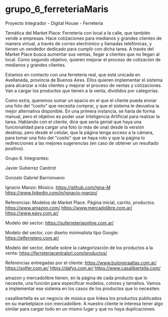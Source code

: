 # grupo_6_ferreteriaMaris
Proyecto Integrador - Digital House - Ferretería

Temática del Market Place:
Ferretería con local a la calle, que también vende a empresas. Hace cotizaciones para medianos y grandes clientes de manera virtual, a través de correo electrónico y llamadas telefónicas, y tienen un vendedor dedicado para cumplir con dicha tarea.
A través del Market Place busca aumentar sus ventas, llegar a clientes que no llegan al local. Como segundo objetivo, quieren mejorar el proceso de cotización de medianos y grandes clientes.

Estamos en contacto con una ferretería real, que está unicada en Avellaneda, provincia de Buenos Aires. Ellos quieren implementar el sistema para alcanzar a más clientes y mejorar el proceso de ventas y cotizaciones. Van a cargar los productos que tienen a la venta, divididos por categorías.

Como extra, queremos sumar un epacio en el que el cliente pueda enviar una foto del “cosito” que necesita comprar, y que el sistema le devuelva la mejor alternativa disponible. En una primera instancia, se haría de forma manual, pero el objetivo es poder usar Inteligencia Artificial para realizar la tarea.
Hablando con el cliente, dice que sería genial que haya una funcionalidad para cargar una foto (o más de una) desde la versión desktop, pero desde el celular, que la página tenga acceso a la cámara, para tomar una foto del "cosito" que se haya roto y que la página lo redirecciones a las mejores sugerencias (en caso de obtener un resultado positivo).


Grupo 6.
Integrantes:

Javier Gutierrez Canitrot

Gonzalo Gabriel Barrionuevo

Ignacio Manzo:
Músico.
https://github.com/Igna-M
https://www.linkedin.com/in/ignacio-manzo/


Referencias:
Modelos de Market Place. Página inicial, carrito, productos.
https://www.amazon.com/
https://www.mercadolibre.com.ar/
https://www.easy.com.ar/

Modelo del sector:
https://suferreteriaonline.com.ar/

Modelo del sector, con diseño minimalista tipo Google:
https://elferretero.com.ar/

Modelo del sector, detalle sobre la categorización de los productos a la venta:
https://ferreteriacentralsrl.com/productos/


Referencias entregadas por el cliente:
https://www.buloneraatlas.com.ar/
https://solfer.com.ar/
https://dafys.com.ar/
https://www.casalibertella.com/

amazon y mercadolibre tienen, en la página de cada producto que lo necesite, una función para especificar modelos, colores y tamaños. Vamos a implementar ese sistema en los casos de los productos que lo necesiten.

casalibertella es un negocio de música que linkea los productos publicados en su marketplace con mercadolibre. A nuestro cliente le interesa tener algo similar para cargar todo en un mismo lugar y que no haya duplicaciones.




